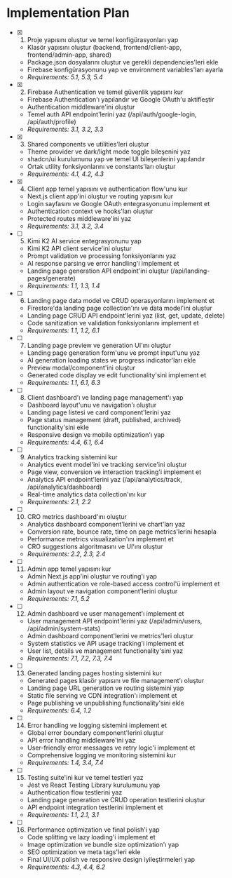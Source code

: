 # Implementation Plan

- [x] 1. Proje yapısını oluştur ve temel konfigürasyonları yap









  - Klasör yapısını oluştur (backend, frontend/client-app, frontend/admin-app, shared)
  - Package.json dosyalarını oluştur ve gerekli dependencies'leri ekle
  - Firebase konfigürasyonunu yap ve environment variables'ları ayarla
  - _Requirements: 5.1, 5.3, 5.4_

- [x] 2. Firebase Authentication ve temel güvenlik yapısını kur














  - Firebase Authentication'ı yapılandır ve Google OAuth'u aktifleştir
  - Authentication middleware'ini oluştur
  - Temel auth API endpoint'lerini yaz (/api/auth/google-login, /api/auth/profile)
  - _Requirements: 3.1, 3.2, 3.3_

- [x] 3. Shared components ve utilities'leri oluştur





  - Theme provider ve dark/light mode toggle bileşenini yaz
  - shadcn/ui kurulumunu yap ve temel UI bileşenlerini yapılandır
  - Ortak utility fonksiyonlarını ve constants'ları oluştur
  - _Requirements: 4.1, 4.2, 4.3_

- [x] 4. Client app temel yapısını ve authentication flow'unu kur




  - Next.js client app'ini oluştur ve routing yapısını kur
  - Login sayfasını ve Google OAuth entegrasyonunu implement et
  - Authentication context ve hooks'ları oluştur
  - Protected routes middleware'ini yaz
  - _Requirements: 3.1, 3.2, 3.4_

- [ ] 5. Kimi K2 AI service entegrasyonunu yap
  - Kimi K2 API client service'ini oluştur
  - Prompt validation ve processing fonksiyonlarını yaz
  - AI response parsing ve error handling'i implement et
  - Landing page generation API endpoint'ini oluştur (/api/landing-pages/generate)
  - _Requirements: 1.1, 1.3, 1.4_

- [ ] 6. Landing page data model ve CRUD operasyonlarını implement et
  - Firestore'da landing page collection'ını ve data model'ini oluştur
  - Landing page CRUD API endpoint'lerini yaz (list, get, update, delete)
  - Code sanitization ve validation fonksiyonlarını implement et
  - _Requirements: 1.1, 1.2, 6.1_

- [ ] 7. Landing page preview ve generation UI'ını oluştur
  - Landing page generation form'unu ve prompt input'unu yaz
  - AI generation loading states ve progress indicator'ları ekle
  - Preview modal/component'ini oluştur
  - Generated code display ve edit functionality'sini implement et
  - _Requirements: 1.1, 6.1, 6.3_

- [ ] 8. Client dashboard'ı ve landing page management'ı yap
  - Dashboard layout'unu ve navigation'ı oluştur
  - Landing page listesi ve card component'lerini yaz
  - Page status management (draft, published, archived) functionality'sini ekle
  - Responsive design ve mobile optimization'ı yap
  - _Requirements: 4.4, 6.1, 6.4_

- [ ] 9. Analytics tracking sistemini kur
  - Analytics event model'ini ve tracking service'ini oluştur
  - Page view, conversion ve interaction tracking'i implement et
  - Analytics API endpoint'lerini yaz (/api/analytics/track, /api/analytics/dashboard)
  - Real-time analytics data collection'ını kur
  - _Requirements: 2.1, 2.2_

- [ ] 10. CRO metrics dashboard'ını oluştur
  - Analytics dashboard component'lerini ve chart'ları yaz
  - Conversion rate, bounce rate, time on page metrics'lerini hesapla
  - Performance metrics visualization'ını implement et
  - CRO suggestions algoritmasını ve UI'ını oluştur
  - _Requirements: 2.2, 2.3, 2.4_

- [ ] 11. Admin app temel yapısını kur
  - Admin Next.js app'ini oluştur ve routing'i yap
  - Admin authentication ve role-based access control'ü implement et
  - Admin layout ve navigation component'lerini oluştur
  - _Requirements: 7.1, 5.2_

- [ ] 12. Admin dashboard ve user management'ı implement et
  - User management API endpoint'lerini yaz (/api/admin/users, /api/admin/system-stats)
  - Admin dashboard component'lerini ve metrics'leri oluştur
  - System statistics ve API usage tracking'i implement et
  - User list, details ve management functionality'sini yaz
  - _Requirements: 7.1, 7.2, 7.3, 7.4_

- [ ] 13. Generated landing pages hosting sistemini kur
  - Generated pages klasör yapısını ve file management'ı oluştur
  - Landing page URL generation ve routing sistemini yap
  - Static file serving ve CDN integration'ı implement et
  - Page publishing ve unpublishing functionality'sini ekle
  - _Requirements: 6.4, 1.2_

- [ ] 14. Error handling ve logging sistemini implement et
  - Global error boundary component'lerini oluştur
  - API error handling middleware'ini yaz
  - User-friendly error messages ve retry logic'i implement et
  - Comprehensive logging ve monitoring sistemini kur
  - _Requirements: 1.4, 3.4, 7.4_

- [ ] 15. Testing suite'ini kur ve temel testleri yaz
  - Jest ve React Testing Library kurulumunu yap
  - Authentication flow testlerini yaz
  - Landing page generation ve CRUD operation testlerini oluştur
  - API endpoint integration testlerini implement et
  - _Requirements: 1.1, 2.1, 3.1_

- [ ] 16. Performance optimization ve final polish'i yap
  - Code splitting ve lazy loading'i implement et
  - Image optimization ve bundle size optimization'ı yap
  - SEO optimization ve meta tags'leri ekle
  - Final UI/UX polish ve responsive design iyileştirmeleri yap
  - _Requirements: 4.3, 4.4, 6.2_